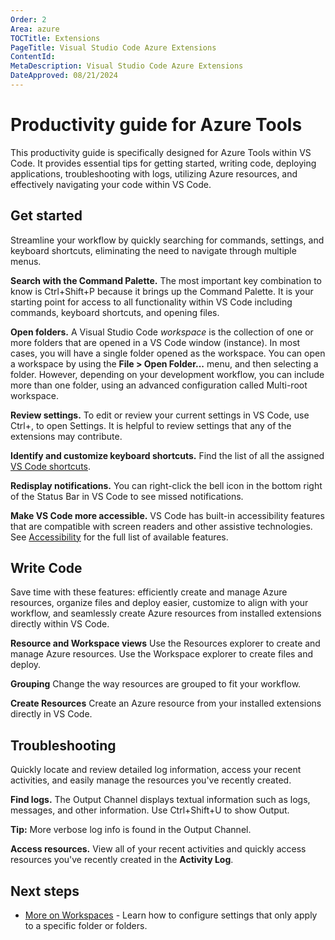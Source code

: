 ```yaml
---
Order: 2
Area: azure
TOCTitle: Extensions
PageTitle: Visual Studio Code Azure Extensions
ContentId:
MetaDescription: Visual Studio Code Azure Extensions
DateApproved: 08/21/2024
---
```

# Productivity guide for Azure Tools

This productivity guide is specifically designed for Azure Tools within VS Code. It provides essential tips for getting started, writing code, deploying applications, troubleshooting with logs, utilizing Azure resources, and effectively navigating your code within VS Code.

## Get started

Streamline your workflow by quickly searching for commands, settings, and keyboard shortcuts, eliminating the need to navigate through multiple menus.

**Search with the Command Palette.** The most important key combination to know is Ctrl+Shift+P because it brings up the Command Palette. It is your starting point for access to all functionality within VS Code including commands, keyboard shortcuts, and opening files.

**Open folders.** A Visual Studio Code *workspace* is the collection of one or more folders that are opened in a VS Code window (instance). In most cases, you will have a single folder opened as the workspace. You can open a workspace by using the **File > Open Folder...** menu, and then selecting a folder. However, depending on your development workflow, you can include more than one folder, using an advanced configuration called Multi-root workspace.

**Review settings.** To edit or review your current settings in VS Code, use Ctrl+, to open Settings. It is helpful to review settings that any of the extensions may contribute.

**Identify and customize keyboard shortcuts.** Find the list of all the assigned [VS Code shortcuts](https://code.visualstudio.com/shortcuts/keyboard-shortcuts-windows.pdf).

**Redisplay notifications.** You can right-click the bell icon in the bottom right of the Status Bar in VS Code to see missed notifications.

**Make VS Code more accessible.** VS Code has built-in accessibility features that are compatible with screen readers and other assistive technologies. See [Accessibility](/docs/editor/accessibility.md) for the full list of available features.

## Write Code

Save time with these features: efficiently create and manage Azure resources, organize files and deploy easier, customize to align with your workflow, and seamlessly create Azure resources from installed extensions directly within VS Code.

**Resource and Workspace views** Use the Resources explorer to create and manage Azure resources. Use the Workspace explorer to create files and deploy.

**Grouping** Change the way resources are grouped to fit your workflow.

**Create Resources** Create an Azure resource from your installed extensions directly in VS Code.

## Troubleshooting

Quickly locate and review detailed log information, access your recent activities, and easily manage the resources you've recently created.

**Find logs.** The Output Channel displays textual information such as logs, messages, and other information. Use Ctrl+Shift+U to show Output.

**Tip:** More verbose log info is found in the Output Channel.

**Access resources.** View all of your recent activities and quickly access resources you've recently created in the **Activity Log**.

## Next steps

* [More on Workspaces](/docs/editor/workspaces.md) - Learn how to configure settings that only apply to a specific folder or folders.
